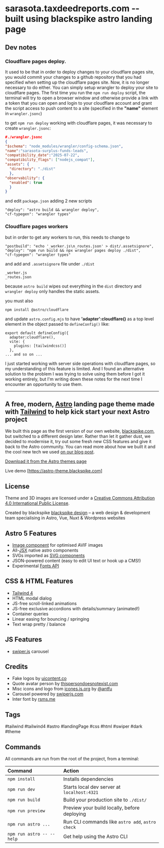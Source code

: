# sarasota.taxdeedreports.com -- built using blackspike astro landing page

## Dev notes

### Cloudflare pages deploy.

It used to be that in order to deploy changes to your cloudflare pages site, you would commit your changes to a github repository that you had specified when setting up the cloudflare pages site. Now, it is no longer necessary to do either. You can simply setup wrangler to deploy your site to cloudflare pages. The first time you run the `npm run deploy` script, the terminal will try to open a browser window and otherwise provide a link with a token that you can open and login to your cloudflare account and grant the script access to push content to a site (specified in the **"name"** element in `wrangler.jsonc`)

to get `npm run deploy` working with cloudflare pages, it was necessary to create `wrangler.jsonc`:

```json
#./wrangler.jsonc
{
"$schema": "node_modules/wrangler/config-schema.json",
"name":"sarasota-surplus-funds-leads",
"compatibility_date":"2025-07-22",
"compatibility_flags": ["nodejs_compat"],
"assets": {
  "directory": "./dist"
  },
"observability": {
  "enabled": true
  }
}
```
and edit `package.json`
adding 2 new scripts
```
"deploy": "astro build && wrangler deploy",
"cf-typegen": "wrangler types"
```
### Cloudflare pages workers

but in order to get any workers to run, this needs to change to 

```
"postbuild": "echo '_worker.js\n_routes.json' > dist/.assetsignore",
"deploy": "npm run build && npx wrangler pages deploy ./dist",
"cf-typegen": "wrangler types"
```

and add and `.assetsignore` file under `./dist`
```
_worker.js
_routes.json
```
because `astro build` wipes out everything in the `dist` directory and `wrangler deploy` only handles the static assets. 

you must also 
```
npm install @astro/cloudflare
```
and update `astro.config.mjs` to have **'adapter':cloudflare()** as a top level element in the object passed to `defineConfig()` like:
```
export default defineConfig({
  adapter:cloudflare(),
  vite: {
    plugins: [tailwindcss()]
  },
... and so on ...

```

I just started working with server side operations with cloudflare pages, so my understanding of this feature is limited. And I found an alternative solution to the problem I was trying to solve using them before I got it working entirely, but I'm writing down these notes for the next time I encounter an opportunity to use them. 

---

## A free, modern, [Astro](https://astro.build/) landing page theme made with [Tailwind](https://tailwindcss.com/) to help kick start your next Astro project

We built this page as the first version of our own website, [blackspike.com](https://www.blackspike.com), but switched to a different design later. Rather than let it gather dust, we decided to modernise it, try out some fresh new CSS features and give it back to the Astro community. You can read more about how we built it and the cool new tech we used [on our blog post](https://www.blackspike.com/blog/blackspike-free-astro-tailwind-theme/).

[Download it from the Astro themes page](https://astro.build/themes/details/blackspike-astro-landing-page/)

Live demo [https://astro-theme.blackspike.com]

## License

Theme and 3D images are licensed under a [Creative Commons Attribution 4.0 International Public License](https://creativecommons.org/licenses/by/4.0/).

Created by blackspike [blackspike design](https://www.blackspike.com) – a web design & development team specialising in Astro, Vue, Nuxt & Wordpress websites

## Astro 5 Features

- [Image component](https://docs.astro.build/en/guides/images/#display-optimized-images-with-the-image--component) for optimised AVIF images
- All-[JSX](https://docs.astro.build/en/reference/astro-syntax/) native astro components
- SVGs imported as [SVG components](https://docs.astro.build/en/guides/images/#svg-components)
- JSON-powered content (easy to edit UI text or hook up a CMS!)
- Experimental [Fonts API](https://docs.astro.build/en/reference/experimental-flags/fonts/)

## CSS & HTML Features

- [Tailwind 4](https://tailwindcss.com/blog/tailwindcss-v4)
- HTML modal dialog
- JS-free scroll-linked animations
- JS-free exclusive accordions with details/summary (animated!)
- Container queries
- Linear easing for bouncing / springing
- Text wrap pretty / balance

## JS Features

- [swiper.js](https://swiperjs.com/) carousel

## Credits

- Fake logos by [uicontent.co](https://uicontent.co/svg-dummy-logo/)
- Quote avatar person by [thispersondoesnotexist.com](https://thispersondoesnotexist.com/)
- Misc icons and logo from [icones.js.org](https://icones.js.org/) by [@antfu](https://github.com/antfu)
- Carousel powered by [swiperjs.com](https://swiperjs.com/)
- Inter font by [rsms.me](https://rsms.me/inter/)

## Tags

#tailwind #tailwind4 #astro #landingPage #css #html #swiper #dark #theme

## Commands

All commands are run from the root of the project, from a terminal:

| Command                   | Action                                           |
| :------------------------ | :----------------------------------------------- |
| `npm install`             | Installs dependencies                            |
| `npm run dev`             | Starts local dev server at `localhost:4321`      |
| `npm run build`           | Build your production site to `./dist/`          |
| `npm run preview`         | Preview your build locally, before deploying     |
| `npm run astro ...`       | Run CLI commands like `astro add`, `astro check` |
| `npm run astro -- --help` | Get help using the Astro CLI                     |

